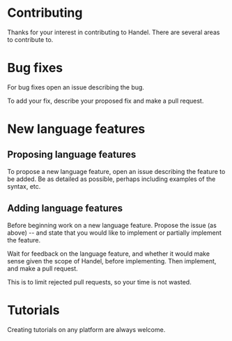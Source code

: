 # Contributing

Thanks for your interest in contributing to Handel. There are several areas to contribute to.

# Bug fixes

For bug fixes open an issue describing the bug.

To add your fix, describe your proposed fix and make a pull request.

# New language features

## Proposing language features

To propose a new language feature, open an issue describing the feature to be added. Be as detailed as possible, perhaps including examples of the syntax, etc.

## Adding language features

Before beginning work on a new language feature. Propose the issue (as above) -- and state that you would like to implement or partially implement the feature.

Wait for feedback on the language feature, and whether it would make sense given the scope of Handel, before implementing. Then implement, and make a pull request.

This is to limit rejected pull requests, so your time is not wasted.

# Tutorials

Creating tutorials on any platform are always welcome.